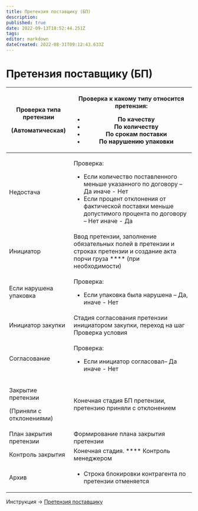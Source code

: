 ```yaml
---
title: Претензия поставщику (БП)
description: 
published: true
date: 2022-09-13T18:52:44.251Z
tags: 
editor: markdown
dateCreated: 2022-08-31T09:12:43.633Z
---
```


# Претензия поставщику (БП)



| <p>Проверка типа претензии  </p><p>(Автоматическая) </p>   | <p>Проверка к какому типу относится претензия: </p><ul><li>По качеству </li><li>По количеству </li><li>По срокам поставки </li><li>По нарушению упаковки </li></ul>                                                               |
| ---------------------------------------------------------- | --------------------------------------------------------------------------------------------------------------------------------------------------------------------------------------------------------------------------------- |
| Недостача                                                  | <p>Проверка: </p><ul><li>Если количество поставленного меньше указанного по  договору – Да иначе - Нет</li><li>Если процент отклонения от фактической поставки меньше допустимого процента по договору – Нет иначе - Да</li></ul> |
| Инициатор                                                  | Ввод претензии, заполнение обязательных полей в претензии и строках претензии и создание акта порчи груза **** (при необходимости)                                                                                                |
| Если нарушена упаковка                                     | <p>Проверка: </p><ul><li>Если упаковка была нарушена – Да, иначе - Нет</li></ul>                                                                                                                                                  |
| Инициатор закупки                                          | Стадия согласования претензии инициатором закупки, переход на шаг Проверка условия                                                                                                                                                |
| Согласование                                               | <p>Проверка: </p><ul><li>Если инициатор согласовал– Да иначе - Нет</li></ul>                                                                                                                                                      |
| <p>Закрытие претензии  </p><p>(Приняли с отклонениями)</p> | Конечная стадия БП претензии, претензию приняли с отклонением                                                                                                                                                                     |
| План закрытия претензии                                    | Формирование плана закрытия претензии                                                                                                                                                                                             |
| Контроль закрытия                                          | Конечная стадия. **** Контроль менеджером                                                                                                                                                                                         |
| Архив                                                      | <ul><li>Строка блокировки контрагента по претензии отменяется</li></ul>                                                                                                                                                           |

Инструкция -> [Претензия поставщику](../pretenziya-postavshiku/)
